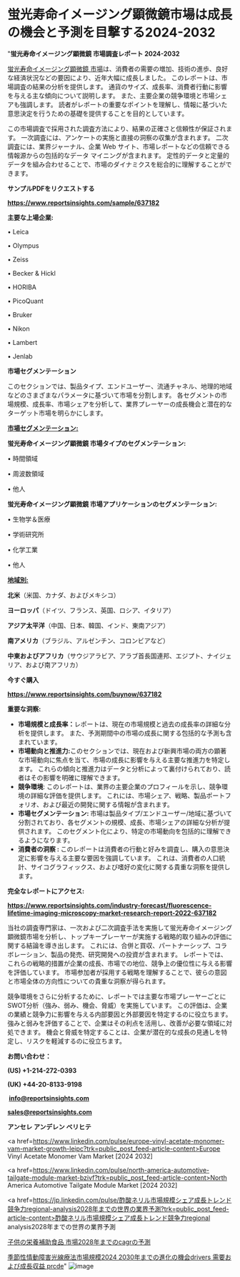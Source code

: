 # 蛍光寿命イメージング顕微鏡市場は成長の機会と予測を目撃する2024-2032

"<strong>蛍光寿命イメージング顕微鏡 市場調査レポート 2024-2032</strong>

<a href=https://www.reportsinsights.com/sample/637182>蛍光寿命イメージング顕微鏡 市場</a>は、消費者の需要の増加、技術の進歩、良好な経済状況などの要因により、近年大幅に成長しました。 このレポートは、市場調査の結果の分析を提供します。 通貨のサイズ、成長率、消費者行動に影響を与える主な傾向について説明します。 また、主要企業の競争環境と市場シェアも強調します。 読者がレポートの重要なポイントを理解し、情報に基づいた意思決定を行うための基礎を提供することを目的としています。

この市場調査で採用された調査方法により、結果の正確さと信頼性が保証されます。 一次調査には、アンケートの実施と直接の洞察の収集が含まれます。 二次調査には、業界ジャーナル、企業 Web サイト、市場レポートなどの信頼できる情報源からの包括的なデータ マイニングが含まれます。 定性的データと定量的データを組み合わせることで、市場のダイナミクスを総合的に理解することができます。

<strong><b>サンプルPDFをリクエストする</b></strong>

<a href=https://www.reportsinsights.com/sample/637182><strong><u>https://www.reportsinsights.com/sample/637182</u></strong></a>

<strong>主要な上場企業:</strong>

• Leica

• Olympus

• Zeiss

• Becker & Hickl

• HORIBA

• PicoQuant

• Bruker

• Nikon

• Lambert

• Jenlab

<strong>市場セグメンテーション</strong>

このセクションでは、製品タイプ、エンドユーザー、流通チャネル、地理的地域などのさまざまなパラメータに基づいて市場を分割します。 各セグメントの市場規模、成長率、市場シェアを分析して、業界プレーヤーの成長機会と潜在的なターゲット市場を明らかにします。

<strong><u>市場セグメンテーション</u></strong><strong><u>:</u></strong>

<strong>蛍光寿命イメージング顕微鏡 市場タイプのセグメンテーション:</strong>

• 時間領域

• 周波数領域

• 他人

<strong>蛍光寿命イメージング顕微鏡 市場アプリケーションのセグメンテーション:</strong>

• 生物学＆医療

• 学術研究所

• 化学工業

• 他人

<strong><u>地域別</u></strong><strong><u>:</u></strong>

<strong>北米</strong>（米国、カナダ、およびメキシコ）

<strong>ヨーロッパ</strong>（ドイツ、フランス、英国、ロシア、イタリア）

<strong>アジア太平洋</strong>（中国、日本、韓国、インド、東南アジア）

<strong>南アメリカ</strong>（ブラジル、アルゼンチン、コロンビアなど）

<strong>中東およびアフリカ</strong>（サウジアラビア、アラブ首長国連邦、エジプト、ナイジェリア、および南アフリカ）

<strong>今すぐ購入</strong>

<a href=https://www.reportsinsights.com/buynow/637182><strong><u>https://www.reportsinsights.com/buynow/637182</u></strong></a>

<strong>重要な洞察:</strong>
<ul>
  <li><strong>市場規模と成長率：</strong>レポートは、現在の市場規模と過去の成長率の詳細な分析を提供します。 また、予測期間中の市場の成長に関する包括的な予測も含まれています。</li>
  <li><strong>市場動向と推進力:</strong>このセクションでは、現在および新興市場の両方の顕著な市場動向に焦点を当て、市場の成長に影響を与える主要な推進力を特定します。 これらの傾向と推進力はデータと分析によって裏付けられており、読者はその影響を明確に理解できます。</li>
  <li><strong>競争環境</strong>: このレポートは、業界の主要企業のプロフィールを示し、競争環境の詳細な評価を提供します。 これには、市場シェア、戦略、製品ポートフォリオ、および最近の開発に関する情報が含まれます。</li>
  <li><strong>市場セグメンテーション: </strong>市場は製品タイプ/エンドユーザー/地域に基づいて分割されており、各セグメントの規模、成長、市場シェアの詳細な分析が提供されます。 このセグメント化により、特定の市場動向を包括的に理解できるようになります。</li>
  <li><strong>消費者の洞察 : </strong>このレポートは消費者の行動と好みを調査し、購入の意思決定に影響を与える主要な要因を強調しています。 これは、消費者の人口統計、サイコグラフィックス、および嗜好の変化に関する貴重な洞察を提供します。</li>
</ul>
<strong>完全なレポートにアクセス:</strong>

<a href=https://www.reportsinsights.com/industry-forecast/fluorescence-lifetime-imaging-microscopy-market-research-report-2022-637182><strong><u><b>https://www.reportsinsights.com/industry-forecast/fluorescence-lifetime-imaging-microscopy-market-research-report-2022-637182</b></u></strong></a>

当社の調査専門家は、一次および二次調査手法を実施して蛍光寿命イメージング顕微鏡市場を分析し、トップキープレーヤーが実施する戦略的取り組みの評価に関する結論を導き出します。 これには、合併と買収、パートナーシップ、コラボレーション、製品の発売、研究開発への投資が含まれます。 レポートでは、これらの戦略的措置が企業の成長、市場での地位、競争上の優位性に与える影響を評価しています。 市場参加者が採用する戦略を理解することで、彼らの意図と市場全体の方向性についての貴重な洞察が得られます。

競争環境をさらに分析するために、レポートでは主要な市場プレーヤーごとにSWOT分析（強み、弱み、機会、脅威）を実施しています。 この評価は、企業の業績と競争力に影響を与える内部要因と外部要因を特定するのに役立ちます。 強みと弱みを評価することで、企業はその利点を活用し、改善が必要な領域に対処できます。 機会と脅威を特定することは、企業が潜在的な成長の見通しを特定し、リスクを軽減するのに役立ちます。

<strong>お問い合わせ：</strong>

<strong>(US) +1-214-272-0393</strong>

<strong>(UK) +44-20-8133-9198</strong>

<strong> </strong><a href=info@reportsinsights.com><strong><u>info@reportsinsights.com</u></strong></a>

<a href=sales@reportsinsights.com><strong><u>sales@reportsinsights.com</u></strong></a>

<strong>アンセレ アンデレン ベリヒテ</strong>

<a href=https://www.linkedin.com/pulse/europe-vinyl-acetate-monomer-vam-market-growth-leipc?trk=public_post_feed-article-content>Europe Vinyl Acetate Monomer Vam Market [2024 2032]</a>

<a href=https://www.linkedin.com/pulse/north-america-automotive-tailgate-module-market-bzivf?trk=public_post_feed-article-content>North America Automotive Tailgate Module Market [2024 2032]</a>

<a href=https://jp.linkedin.com/pulse/酢酸ネリル市場規模シェア成長トレンド競争力regional-analysis2028年までの世界の業界予測?trk=public_post_feed-article-content>酢酸ネリル市場規模シェア成長トレンド競争力regional analysis2028年までの世界の業界予測</a>

<a href=https://www.linkedin.com/pulse/子供の栄養補助食品-市場2028年までのcagrの予測-infopulse-daily-360/>子供の栄養補助食品 市場2028年までのcagrの予測</a>

<a href=https://www.linkedin.com/pulse/季節性情動障害光線療法市場規模2024-2030年までの進化の機会drivers-需要および成長収益-prcde/>季節性情動障害光線療法市場規模2024 2030年までの進化の機会drivers 需要および成長収益 prcde</a>"
![image](https://github.com/gayatrid12/RIResearch/assets/158473851/bfdf5633-330d-4d37-91f0-fc676a42f897)
